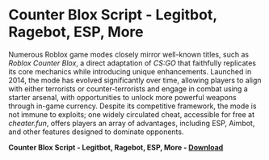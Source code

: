 <h1>Counter Blox Script - Legitbot, Ragebot, ESP, More</h1>

Numerous Roblox game modes closely mirror well-known titles, such as *Roblox Counter Blox*, a direct adaptation of *CS:GO* that faithfully replicates its core mechanics while introducing unique enhancements. Launched in 2014, the mode has evolved significantly over time, allowing players to align with either terrorists or counter-terrorists and engage in combat using a starter arsenal, with opportunities to unlock more powerful weapons through in-game currency. Despite its competitive framework, the mode is not immune to exploits; one widely circulated cheat, accessible for free at *cheater.fun*, offers players an array of advantages, including ESP, Aimbot, and other features designed to dominate opponents.

**Counter Blox Script - Legitbot, Ragebot, ESP, More - [Download](https://www.dlgram.com/public/files/api.php?shortened=q7wQnW)**


